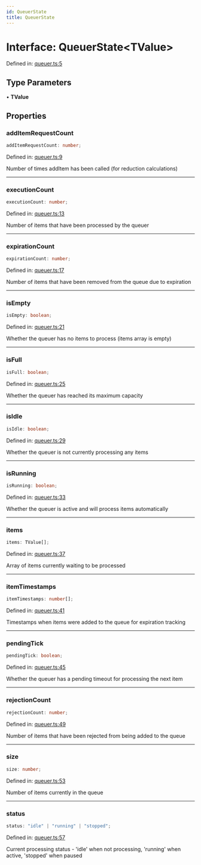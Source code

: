 ```yaml
---
id: QueuerState
title: QueuerState
---
```


<!-- DO NOT EDIT: this page is autogenerated from the type comments -->

# Interface: QueuerState\<TValue\>

Defined in: [queuer.ts:5](https://github.com/TanStack/pacer/blob/main/packages/pacer/src/queuer.ts#L5)

## Type Parameters

• **TValue**

## Properties

### addItemRequestCount

```ts
addItemRequestCount: number;
```

Defined in: [queuer.ts:9](https://github.com/TanStack/pacer/blob/main/packages/pacer/src/queuer.ts#L9)

Number of times addItem has been called (for reduction calculations)

***

### executionCount

```ts
executionCount: number;
```

Defined in: [queuer.ts:13](https://github.com/TanStack/pacer/blob/main/packages/pacer/src/queuer.ts#L13)

Number of items that have been processed by the queuer

***

### expirationCount

```ts
expirationCount: number;
```

Defined in: [queuer.ts:17](https://github.com/TanStack/pacer/blob/main/packages/pacer/src/queuer.ts#L17)

Number of items that have been removed from the queue due to expiration

***

### isEmpty

```ts
isEmpty: boolean;
```

Defined in: [queuer.ts:21](https://github.com/TanStack/pacer/blob/main/packages/pacer/src/queuer.ts#L21)

Whether the queuer has no items to process (items array is empty)

***

### isFull

```ts
isFull: boolean;
```

Defined in: [queuer.ts:25](https://github.com/TanStack/pacer/blob/main/packages/pacer/src/queuer.ts#L25)

Whether the queuer has reached its maximum capacity

***

### isIdle

```ts
isIdle: boolean;
```

Defined in: [queuer.ts:29](https://github.com/TanStack/pacer/blob/main/packages/pacer/src/queuer.ts#L29)

Whether the queuer is not currently processing any items

***

### isRunning

```ts
isRunning: boolean;
```

Defined in: [queuer.ts:33](https://github.com/TanStack/pacer/blob/main/packages/pacer/src/queuer.ts#L33)

Whether the queuer is active and will process items automatically

***

### items

```ts
items: TValue[];
```

Defined in: [queuer.ts:37](https://github.com/TanStack/pacer/blob/main/packages/pacer/src/queuer.ts#L37)

Array of items currently waiting to be processed

***

### itemTimestamps

```ts
itemTimestamps: number[];
```

Defined in: [queuer.ts:41](https://github.com/TanStack/pacer/blob/main/packages/pacer/src/queuer.ts#L41)

Timestamps when items were added to the queue for expiration tracking

***

### pendingTick

```ts
pendingTick: boolean;
```

Defined in: [queuer.ts:45](https://github.com/TanStack/pacer/blob/main/packages/pacer/src/queuer.ts#L45)

Whether the queuer has a pending timeout for processing the next item

***

### rejectionCount

```ts
rejectionCount: number;
```

Defined in: [queuer.ts:49](https://github.com/TanStack/pacer/blob/main/packages/pacer/src/queuer.ts#L49)

Number of items that have been rejected from being added to the queue

***

### size

```ts
size: number;
```

Defined in: [queuer.ts:53](https://github.com/TanStack/pacer/blob/main/packages/pacer/src/queuer.ts#L53)

Number of items currently in the queue

***

### status

```ts
status: "idle" | "running" | "stopped";
```

Defined in: [queuer.ts:57](https://github.com/TanStack/pacer/blob/main/packages/pacer/src/queuer.ts#L57)

Current processing status - 'idle' when not processing, 'running' when active, 'stopped' when paused
